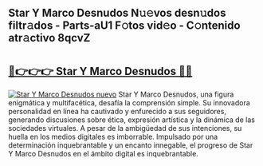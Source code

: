 ## Star Y Marco Desnudos N𝚞𝚎vos desn𝚞dos filtr𝚊dos - Parts-aU1 F𝚘tos vid𝚎o - C𝚘ntenido atr𝚊ctivo 8qcvZ

# <h2><a href="http://mb6zy1a.tromn.icu/?c=Star+Y+Marco+Desnudos">🔗👉👉👉 Star Y Marco Desnudos 🔗🔗</a></h2>

[![Star Y Marco Desnudos nuevo](https://i.imgur.com/pEAQMta.gif)](http://mb6zy1a.tromn.icu/?c=Star+Y+Marco+Desnudos)
Star Y Marco Desnudos, una figura enigmática y multifacética, desafía la comprensión simple. Su innovadora personalidad en línea ha cautivado y enfurecido a sus seguidores, generando discusiones sobre ética, expresión artística y la dinámica de las sociedades virtuales. A pesar de la ambigüedad de sus intenciones, su huella en los medios digitales es imborrable. Impulsado por una determinación inquebrantable y un encanto innegable, el progreso de Star Y Marco Desnudos en el ámbito digital es inquebrantable.
